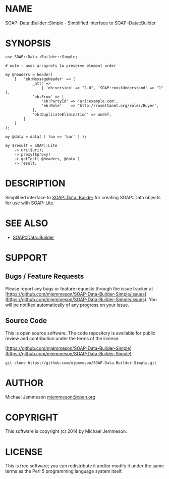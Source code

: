 # NAME

SOAP::Data::Builder::Simple - Simplified interface to SOAP::Data::Builder

# SYNOPSIS

    use SOAP::Data::Builder::Simple;

    # note - uses arrayrefs to preserve element order

    my @headers = header(
        [   'eb:MessageHeader' => [
                _attr =>
                    { 'eb:version' => "2.0", 'SOAP::mustUnderstand' => "1" },
                'eb:From' => [
                    'eb:PartyId' => 'uri:example.com',
                    'eb:Role'    => 'http://rosettanet.org/roles/Buyer',
                ],
                'eb:DuplicateElimination' => undef,
            ]
        ]
    );

    my @data = data( [ foo => 'bar' ] );

    my $result = SOAP::Lite
        -> uri($uri);
        -> proxy($proxy)
        -> getTest( @headers, @data )
        -> result;

# DESCRIPTION

Simplified interface to [SOAP::Data::Builder](https://metacpan.org/pod/SOAP::Data::Builder) for creating SOAP::Data objects
for use with [SOAP::Lite](https://metacpan.org/pod/SOAP::Lite).

# SEE ALSO

- [SOAP::Data::Builder](https://metacpan.org/pod/SOAP::Data::Builder)

# SUPPORT

## Bugs / Feature Requests

Please report any bugs or feature requests through the issue tracker
at [https://github.com/mjemmeson/SOAP-Data-Builder-Simple/issues](https://github.com/mjemmeson/SOAP-Data-Builder-Simple/issues).
You will be notified automatically of any progress on your issue.

## Source Code

This is open source software.  The code repository is available for
public review and contribution under the terms of the license.

[https://github.com/mjemmeson/SOAP-Data-Builder-Simple](https://github.com/mjemmeson/SOAP-Data-Builder-Simple)

    git clone https://github.com/mjemmeson/SOAP-Data-Builder-Simple.git

# AUTHOR

Michael Jemmeson <mjemmeson@cpan.org>

# COPYRIGHT

This software is copyright (c) 2014 by Michael Jemmeson.

# LICENSE

This is free software; you can redistribute it and/or modify it under
the same terms as the Perl 5 programming language system itself.
